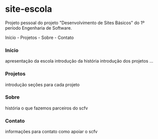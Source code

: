 # site-escola
Projeto pessoal do projeto "Desenvolvimento de Sites Básicos" do 1º período Engenharia de Software.

Início - Projetos - Sobre - Contato

### Início
apresentação da escola
introdução da história
introdução dos projetos
...

### Projetos
introdução
seções para cada projeto

### Sobre
história
o que fazemos
parceiros do scfv

### Contato
informações para contato
como apoiar o scfv